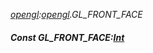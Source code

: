 _[opengl](../../modules/opengl/opengl-module.md):[opengl](../../modules/opengl/opengl-module.md).GL\_FRONT\_FACE_
##### Const GL\_FRONT\_FACE:[Int](../../modules/wonkey/wonkey-types-int.md)
